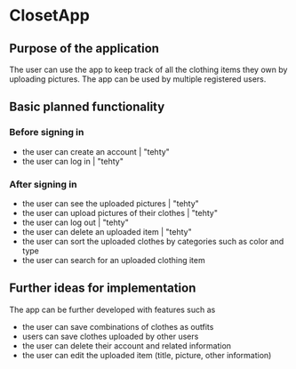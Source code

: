 # ClosetApp

## Purpose of the application
The user can use the app to keep track of all the clothing items they own by uploading pictures. 
The app can be used by multiple registered users.

## Basic planned functionality
### Before signing in
- the user can create an account | "tehty"
- the user can log in | "tehty"

### After signing in
- the user can see the uploaded pictures | "tehty"
- the user can upload pictures of their clothes | "tehty"
- the user can log out | "tehty"
- the user can delete an uploaded item | "tehty"
- the user can sort the uploaded clothes by categories such as color and type
- the user can search for an uploaded clothing item

## Further ideas for implementation
The app can be further developed with features such as
- the user can save combinations of clothes as outfits
- users can save clothes uploaded by other users
- the user can delete their account and related information
- the user can edit the uploaded item (title, picture, other information)
